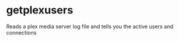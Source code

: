 getplexusers
============

Reads a plex media server log file and tells you the active users and connections